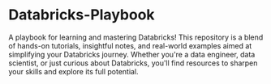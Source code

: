 # Databricks-Playbook
A playbook for learning and mastering Databricks! This repository is a blend of hands-on tutorials, insightful notes, and real-world examples aimed at simplifying your Databricks journey. Whether you're a data engineer, data scientist, or just curious about Databricks, you'll find resources to sharpen your skills and explore its full potential.
